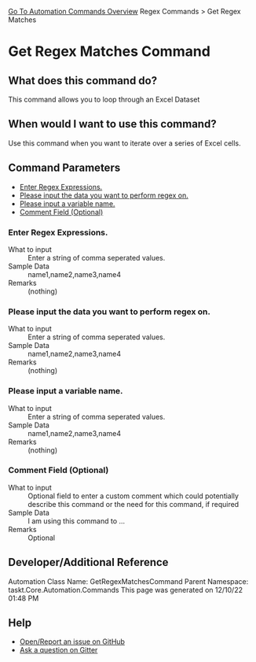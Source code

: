 <!--TITLE: Get Regex Matches Command -->
<!-- SUBTITLE: a command in the Regex Commands group. -->
[Go To Automation Commands Overview](/automation-commands.md)
Regex Commands &gt; Get Regex Matches


# Get Regex Matches Command


## What does this command do?
This command allows you to loop through an Excel Dataset


## When would I want to use this command?
Use this command when you want to iterate over a series of Excel cells.


## Command Parameters
- [Enter Regex Expressions.](#param_0)
- [Please input the data you want to perform regex on.](#param_1)
- [Please input a variable name.](#param_2)
- [Comment Field (Optional)](#param_3)


<a id="param_0"></a>
### Enter Regex Expressions.


<dl>
<dt>What to input</dt><dd>Enter a string of comma seperated values.</dd>
<dt>Sample Data</dt><dd>name1,name2,name3,name4</dd>
<dt>Remarks</dt><dd>(nothing)</dd>
</dl>




<a id="param_1"></a>
### Please input the data you want to perform regex on.


<dl>
<dt>What to input</dt><dd>Enter a string of comma seperated values.</dd>
<dt>Sample Data</dt><dd>name1,name2,name3,name4</dd>
<dt>Remarks</dt><dd>(nothing)</dd>
</dl>




<a id="param_2"></a>
### Please input a variable name.


<dl>
<dt>What to input</dt><dd>Enter a string of comma seperated values.</dd>
<dt>Sample Data</dt><dd>name1,name2,name3,name4</dd>
<dt>Remarks</dt><dd>(nothing)</dd>
</dl>




<a id="param_3"></a>
### Comment Field (Optional)


<dl>
<dt>What to input</dt><dd>Optional field to enter a custom comment which could potentially describe this command or the need for this command, if required</dd>
<dt>Sample Data</dt><dd>I am using this command to ...</dd>
<dt>Remarks</dt><dd>Optional</dd>
</dl>




## Developer/Additional Reference
Automation Class Name: GetRegexMatchesCommand
Parent Namespace: taskt.Core.Automation.Commands
This page was generated on 12/10/22 01:48 PM


## Help
- [Open/Report an issue on GitHub](https://github.com/rcktrncn/taskt/issues/new)
- [Ask a question on Gitter](https://gitter.im/taskt-rpa/Lobby)
